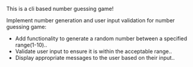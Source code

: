 This is a cli based number guessing game!

Implement number generation and user input validation for number guessing game:

- Add functionality to generate a random number between a specified range(1-10)..
- Validate user input to ensure it is within the acceptable range..
- Display appropriate messages to the user based on their input..
